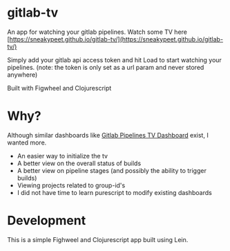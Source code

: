 # gitlab-tv

An app for watching your gitlab pipelines. 
Watch some TV here [https://sneakypeet.github.io/gitlab-tv/](https://sneakypeet.github.io/gitlab-tv/)

Simply add your gitlab api access token and hit Load to start watching your pipelines. 
(note: the token is only set as a url param and never stored anywhere)

Built with Figwheel and Clojurescript

# Why?

Although similar dashboards like [Gitlab Pipelines TV Dashboard](https://github.com/KSF-Media/gitlab-dashboard) exist, I wanted more.

* An easier way to initialize the tv
* A better view on the overall status of builds
* A better view on pipeline stages (and possibly the ability to trigger builds)
* Viewing projects related to group-id's
* I did not have time to learn purescript to modify existing dashboards

# Development

This is a simple Fighweel and Clojurescript app built using Lein.
